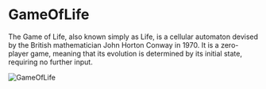 # GameOfLife

The Game of Life, also known simply as Life, is a cellular automaton devised by the British mathematician John Horton Conway in 1970. It is a zero-player game, meaning that its evolution is determined by its initial state, requiring no further input.

![GameOfLife](https://user-images.githubusercontent.com/107931523/174805452-c4def2a2-a8ca-4094-a6a5-0fb924dec1be.PNG)
